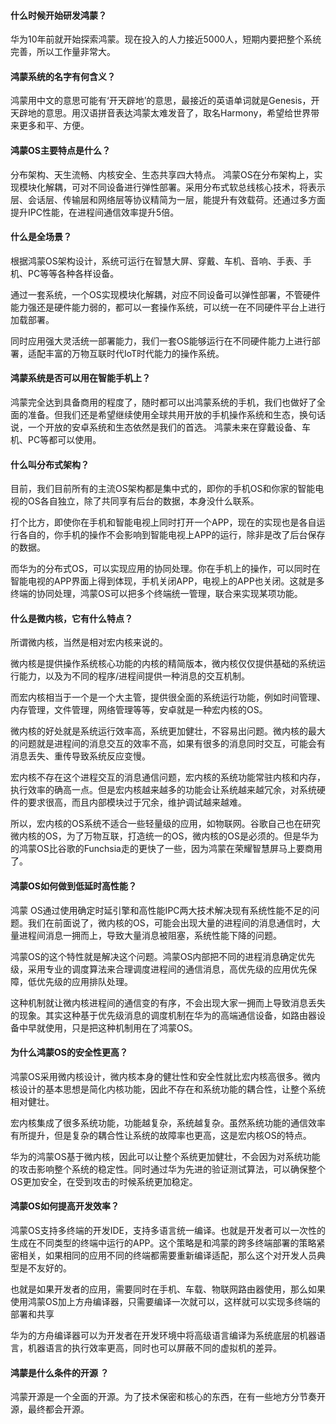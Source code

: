 #### 什么时候开始研发鸿蒙？



华为10年前就开始探索鸿蒙。现在投入的人力接近5000人，短期内要把整个系统完善，所以工作量非常大。

#### 鸿蒙系统的名字有何含义？



鸿蒙用中文的意思可能有‘开天辟地’的意思，最接近的英语单词就是Genesis，开天辟地的意思。用汉语拼音表达鸿蒙太难发音了，取名Harmony，希望给世界带来更多和平、方便。 

#### 鸿蒙OS主要特点是什么？



分布架构、天生流畅、内核安全、生态共享四大特点。 鸿蒙OS在分布架构上，实现模块化解耦，可对不同设备进行弹性部署。采用分布式软总线核心技术，将表示层、会话层、传输层和网络层等协议精简为一层，能提升有效载荷。还通过多方面提升IPC性能，在进程间通信效率提升5倍。 

#### 什么是全场景？



根据鸿蒙OS架构设计，系统可运行在智慧大屏、穿戴、车机、音响、手表、手机、PC等等各种各样设备。 

通过一套系统，一个OS实现模块化解耦，对应不同设备可以弹性部署，不管硬件能力强还是硬件能力弱的，都可以一套操作系统，可以统一在不同硬件平台上进行加载部署。

同时应用强大灵活统一部署能力，我们一套OS能够运行在不同硬件能力上进行部署，适配丰富的万物互联时代IoT时代能力的操作系统。

#### 鸿蒙系统是否可以用在智能手机上？



鸿蒙完全达到具备商用的程度了，随时都可以出鸿蒙系统的手机，我们也做好了全面的准备。但我们还是希望继续使用全球共用开放的手机操作系统和生态，换句话说，一个开放的安卓系统和生态依然是我们的首选。 鸿蒙未来在穿戴设备、车机、PC等都可以使用。 

#### 什么叫分布式架构？



目前，我们目前所有的主流OS架构都是集中式的，即你的手机OS和你家的智能电视的OS各自独立，除了共同享有后台的数据，本身没什么联系。

打个比方，即使你在手机和智能电视上同时打开一个APP，现在的实现也是各自运行各自的，你手机的操作不会影响到智能电视上APP的运行，除非是改了后台保存的数据。

而华为的分布式OS，可以实现应用的协同处理。你在手机上的操作，可以同时在智能电视的APP界面上得到体现，手机关闭APP，电视上的APP也关闭。这就是多终端的协同处理，鸿蒙OS可以把多个终端统一管理，联合来实现某项功能。

#### 什么是微内核，它有什么特点？



所谓微内核，当然是相对宏内核来说的。

微内核是提供操作系统核心功能的内核的精简版本，微内核仅仅提供基础的系统运行能力，以及为不同的程序/进程间提供一种消息的交互机制。

而宏内核相当于一个是一个大主管，提供很全面的系统运行功能，例如时间管理、内存管理，文件管理，网络管理等等，安卓就是一种宏内核的OS。

 

微内核的好处就是系统运行效率高，系统更加健壮，不容易出问题。微内核的最大的问题就是进程间的消息交互的效率不高，如果有很多的消息同时交互，可能会有消息丢失、重传导致系统反应变慢。

宏内核不存在这个进程交互的消息通信问题，宏内核的系统功能常驻内核和内存，执行效率的确高一点。但是宏内核越来越多的功能会让系统越来越冗余，对系统硬件的要求很高，而且内部模块过于冗余，维护调试越来越难。

所以，宏内核的OS系统不适合一些轻量级的应用，如物联网。谷歌自己也在研究微内核的OS，为了万物互联，打造统一的OS，微内核的OS是必须的。但是华为的鸿蒙OS比谷歌的Funchsia走的更快了一些，因为鸿蒙在荣耀智慧屏马上要商用了。

#### 鸿蒙OS如何做到低延时高性能？



鸿蒙 OS通过使用确定时延引擎和高性能IPC两大技术解决现有系统性能不足的问题。我们在前面说了，微内核的OS，可能会出现大量的进程间的消息通信时，大量进程间消息一拥而上，导致大量消息被阻塞，系统性能下降的问题。

 

鸿蒙OS的这个特性就是解决这个问题。鸿蒙OS内部把不同的进程消息确定优先级，采用专业的调度算法来合理调度进程间的通信消息，高优先级的应用优先保障，低优先级的应用排队处理。

这种机制就让微内核进程间的通信变的有序，不会出现大家一拥而上导致消息丢失的现象。其实这种基于优先级消息的调度机制在华为的高端通信设备，如路由器设备中早就使用，只是把这种机制用在了鸿蒙OS。

#### 为什么鸿蒙OS的安全性更高？



 

鸿蒙OS采用微内核设计，微内核本身的健壮性和安全性就比宏内核高很多。微内核设计的基本思想是简化内核功能，因此不存在和系统功能的耦合性，让整个系统相对健壮。

宏内核集成了很多系统功能，功能越复杂，系统越复杂。虽然系统功能的通信效率有所提升，但是复杂的耦合性让系统的故障率也更高，这是宏内核OS的特点。

 华为的鸿蒙OS基于微内核，因此可以让整个系统更加健壮，不会因为对系统功能的攻击影响整个系统的稳定性。同时通过华为先进的验证测试算法，可以确保整个OS更加安全，在受到攻击的时候系统更加稳定。 

#### 鸿蒙OS如何提高开发效率？



鸿蒙OS支持多终端的开发IDE，支持多语言统一编译。也就是开发者可以一次性的生成在不同类型的终端中运行的APP。这个策略是和鸿蒙的跨多终端部署的策略紧密相关，如果相同的应用不同的终端都需要重新编译适配，那么这个对开发人员典型是不友好的。

 

也就是如果开发者的应用，需要同时在手机、车载、物联网路由器使用，那么如果使用鸿蒙OS加上方舟编译器，只需要编译一次就可以，这样就可以实现多终端的部署和共享

华为的方舟编译器可以为开发者在开发环境中将高级语言编译为系统底层的机器语言，机器语言的执行效率更高，同时也可以屏蔽不同的虚拟机的差异。

#### 鸿蒙是什么条件的开源 ？



鸿蒙开源是一个全面的开源。为了技术保密和核心的东西，在有一些地方分节奏开源，最终都会开源。 
